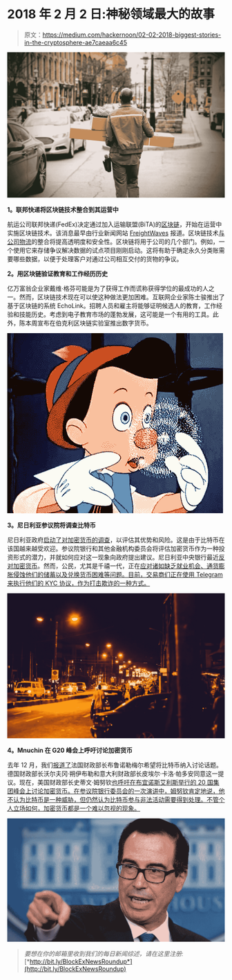 # 2018 年 2 月 2 日:神秘领域最大的故事

> 原文：<https://medium.com/hackernoon/02-02-2018-biggest-stories-in-the-cryptosphere-ae7caeaa6c45>

![](img/1d863fff7779a4171b65398068e2fe1c.png)

**1。联邦快递将区块链技术整合到其运营中**

航运公司联邦快递(FedEx)决定通过加入运输联盟(BiTA)的[区块链](https://bita.studio/)，开始在运营中实施区块链技术。该消息最早由行业新闻网站 [FreightWaves](https://www.freightwaves.com/news/fedex-bita-blockchain-logistics-plans?rq=fedex) 报道。区块链技术[与公司物流](https://www.coindesk.com/fedex-moves-forward-blockchain-logistics-plans/)的整合将提高透明度和安全性。区块链将用于公司的几个部门。例如，一个使用它来存储争议解决数据的试点项目刚刚启动。这将有助于确定永久分类账需要哪些数据，以便于处理客户对通过公司相互交付的货物的争议。

**2。用区块链验证教育和工作经历历史**

亿万富翁企业家戴维·格芬可能是为了获得工作而谎称获得学位的最成功的人之一。然而，区块链技术现在可以使这种做法更加困难。互联网企业家陈士骏推出了基于区块链的系统 EchoLink。招聘人员和雇主将能够证明候选人的教育，工作经验和技能历史。考虑到电子教育市场的蓬勃发展，这可能是一个有用的工具。此外，陈本周宣布在伯克利区块链实验室推出数字货币。

![](img/d600bbd5bd7de12ae9f30cb95df58f47.png)

**3。尼日利亚参议院将调查比特币**

尼日利亚政府[启动了对加密货币的调查](https://www.bloomberg.com/news/articles/2018-01-30/nigerian-senate-orders-investigation-of-bitcoin-trading-jd1r7d6p)，以评估其优势和风险。这是由于比特币在该国越来越受欢迎。参议院银行和其他金融机构委员会将评估加密货币作为一种投资形式的潜力，并就如何应对这一现象向政府提出建议。尼日利亚中央银行最近[反对加密货币](https://www.bloomberg.com/news/articles/2018-01-25/central-bank-in-africa-s-top-bitcoin-market-warns-of-gamble)。然而，公民，尤其是千禧一代，正在[应对诸如缺乏就业机会、通货膨胀侵蚀他们的储蓄以及兑换货币困难等问题。目前，交易商们正在使用 Telegram 来执行他们的 KYC 协议，作为打击欺诈的一种方式。](https://www.ccn.com/bitcoin-catches-the-eye-of-nigerias-lawmakers/)

![](img/d06866b95ce3826363e5d12c3d99b863.png)

**4。Mnuchin 在 G20 峰会上呼吁讨论加密货币**

去年 12 月，我们[报道了](/@BlockEx/19-12-2017-biggest-stories-in-the-cryptosphere-ac5cb011c0b0)法国财政部长布鲁诺勒梅尔希望将比特币纳入讨论话题。德国财政部长沃尔夫冈·朔伊布勒和意大利财政部长皮埃尔·卡洛·帕多安同意这一提议。现在，美国财政部长史蒂文·姆努钦[也呼吁在布宜诺斯艾利斯举行的 20 国集团峰会上讨论加密货币。在参议院银行委员会的一次演讲中，姆努钦肯定地说，他不认为比特币是一种威胁，但仍然认为比特币参与非法活动需要得到处理。不管个人立场如何，加密货币都是一个难以忽视的现象。](https://www.coindesk.com/mnuchin-talk-crypto-regulation-g20-summit/)

![](img/cfea4db371b4d68f8944e7525265a1db.png)

> *要想在你的邮箱里收到我们的每日新闻综述，请在这里注册:*[*http://bit.ly/BlockExNewsRoundup*](http://bit.ly/BlockExNewsRoundup)